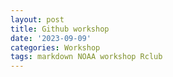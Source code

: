 ```yaml
---
layout: post
title: Github workshop
date: '2023-09-09'
categories: Workshop
tags: markdown NOAA workshop Rclub
---
```

